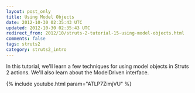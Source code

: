 ```yaml
---           
layout: post_only
title: Using Model Objects
date: 2012-10-30 02:35:43 UTC
updated: 2012-10-30 02:35:43 UTC
redirect_from: 2012/10/struts-2-tutorial-15-using-model-objects.html
comments: false
tags: struts2
category: struts2_intro
---
```


In this tutorial, we'll learn a few techniques for using model objects in Struts 2 actions. We'll also learn about the ModelDriven interface.

{% include youtube.html param="ATLP7ZimjVU" %}